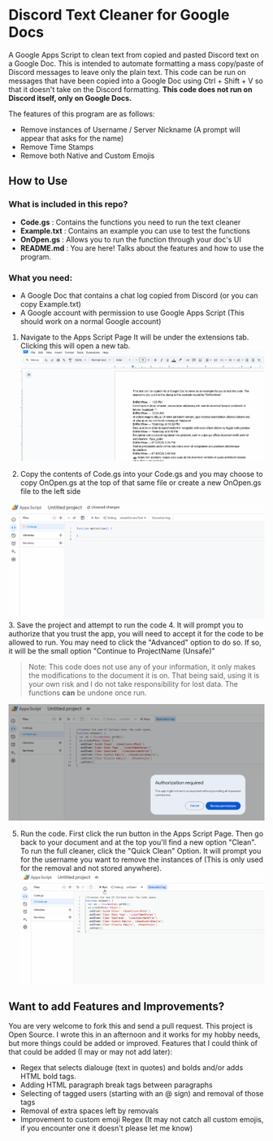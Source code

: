# Discord Text Cleaner for Google Docs
A Google Apps Script to clean text from copied and pasted Discord text on a Google Doc. This is intended to automate formatting a mass copy/paste of Discord messages to leave only the plain text. This code can be run on messages that have been copied into a Google Doc using Ctrl + Shift + V so that it doesn't take on the Discord formatting. **This code does not run on Discord itself, only on Google Docs.** 

The features of this program are as follows:
- Remove instances of Username / Server Nickname (A prompt will appear that asks for the name)
- Remove Time Stamps
- Remove both Native and Custom Emojis

## How to Use

### What is included in this repo?

- **Code.gs** : Contains the functions you need to run the text cleaner
- **Example.txt** : Contains an example you can use to test the functions
- **OnOpen.gs** : Allows you to run the function through your doc's UI
- **README.md** : You are here! Talks about the features and how to use the program.

### What you need:
- A Google Doc that contains a chat log copied from Discord (or you can copy Example.txt)
- A Google account with permission to use Google Apps Script (This should work on a normal Google account)

1. Navigate to the Apps Script Page
It will be under the extensions tab. Clicking this will open a new tab.
![alt text](https://github.com/BriRentfrow/DiscordTextCleaner/blob/main/images/1.gif?raw=true "Step 1 Navigate to the Apps Script Page")

2. Copy the contents of Code.gs into your Code.gs and you may choose to copy OnOpen.gs at the top of that same file or create a new OnOpen.gs file to the left side
  
![alt text](https://github.com/BriRentfrow/DiscordTextCleaner/blob/main/images/2.gif?raw=true "Step 2 Add the Code")
3. Save the project and attempt to run the code
4. It will prompt you to authorize that you trust the app, you will need to accept it for the code to be allowed to run. You may need to click the "Advanced" option to do so. If so, it will be the small option "Continue to ProjectName (Unsafe)"
> Note: This code does not use any of your information, it only makes the modifications to the document it is on. That being said, using it is your own risk and I do not take responsibility for lost data. The functions **can** be undone once run.

![alt text](https://github.com/BriRentfrow/DiscordTextCleaner/blob/main/images/3.gif?raw=true "Step 3-4 Security")

5. Run the code. First click the run button in the Apps Script Page. Then go back to your document and at the top you'll find a new option "Clean". To run the full cleaner, click the "Quick Clean" Option. It will prompt you for the username you want to remove the instances of (This is only used for the removal and not stored anywhere).
![alt text](https://github.com/BriRentfrow/DiscordTextCleaner/blob/main/images/4.gif?raw=true "Step 5 Run Code")

## Want to add Features and Improvements?
You are very welcome to fork this and send a pull request. This project is Open Source. I wrote this in an afternoon and it works for my hobby needs, but more things could be added or improved. 
Features that I could think of that could be added (I may or may not add later):
- Regex that selects dialouge (text in quotes) and bolds and/or adds HTML bold tags.
- Adding HTML paragraph break tags between paragraphs
- Selecting of tagged users (starting with an @ sign) and removal of those tags
- Removal of extra spaces left by removals
- Improvement to custom emoji Regex (It may not catch all custom emojis, if you encounter one it doesn't please let me know)

